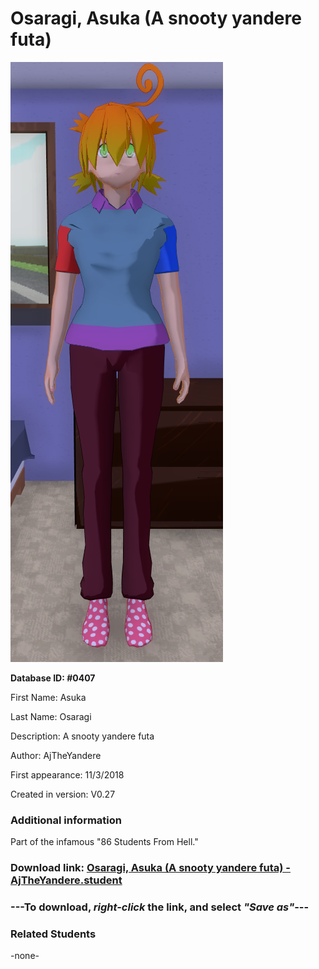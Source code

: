 # Osaragi, Asuka (A snooty yandere futa)

<img src="../../Files/Images/Osaragi, Asuka (A snooty yandere futa).png" title="Osaragi, Asuka (A snooty yandere futa) - AjTheYandere">

**Database ID: #0407**

First Name: Asuka

Last Name: Osaragi

Description: A snooty yandere futa

Author: AjTheYandere

First appearance: 11/3/2018

Created in version: V0.27

### Additional information

Part of the infamous "86 Students From Hell."

### Download link: <a href="https://raw.githubusercontent.com/Arbiter1223/Daigaku-Gurashi-Custom-Students/master/Files/Student%20Files/Osaragi%2C%20Asuka%20(A%20snooty%20yandere%20futa)%20-%20AjTheYandere.student">Osaragi, Asuka (A snooty yandere futa) - AjTheYandere.student</a>

### ---**To download, _right-click_ the link, and select _"Save as"_**---

### Related Students

-none-
